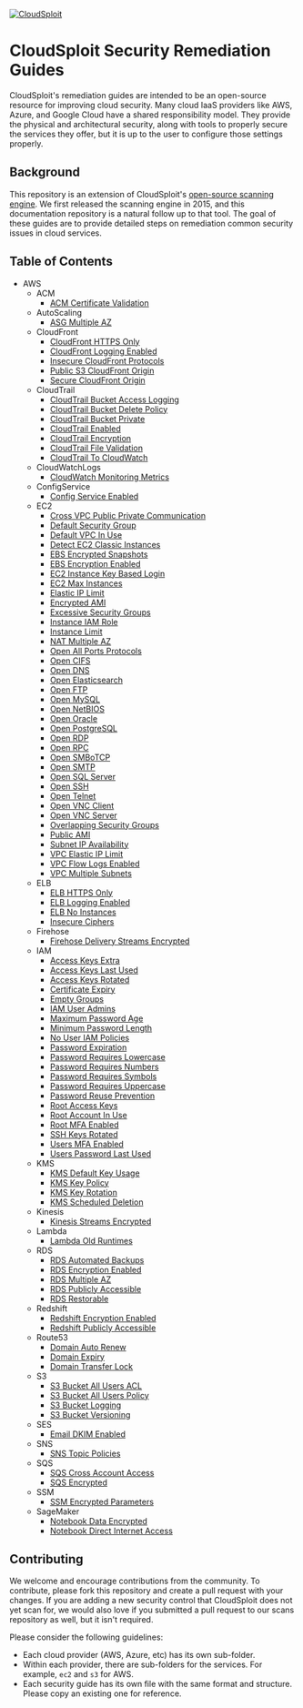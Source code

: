 [![CloudSploit](https://cloudsploit.com/img/logo-big-text-100.png "CloudSploit")](https://cloudsploit.com)

# CloudSploit Security Remediation Guides

CloudSploit's remediation guides are intended to be an open-source resource for improving cloud security. Many cloud IaaS providers like AWS, Azure, and Google Cloud have a shared responsibility model. They provide the physical and architectural security, along with tools to properly secure the services they offer, but it is up to the user to configure those settings properly.

## Background

This repository is an extension of CloudSploit's [open-source scanning engine](https://github.com/cloudsploit/scans). We first released the scanning engine in 2015, and this documentation repository is a natural follow up to that tool. The goal of these guides are to provide detailed steps on remediation common security issues in cloud services.

## Table of Contents

* AWS
	* ACM
	    * [ACM Certificate Validation](en/aws/acm/acm-certificate-validation.md)
	* AutoScaling
	    * [ASG Multiple AZ](en/aws/autoscaling/asg-multiple-az.md)
	* CloudFront
	    * [CloudFront HTTPS Only](en/aws/cloudfront/cloudfront-https-only.md)
	    * [CloudFront Logging Enabled](en/aws/cloudfront/cloudfront-logging-enabled.md)
	    * [Insecure CloudFront Protocols](en/aws/cloudfront/insecure-cloudfront-protocols.md)
	    * [Public S3 CloudFront Origin](en/aws/cloudfront/public-s3-cloudfront-origin.md)
	    * [Secure CloudFront Origin](en/aws/cloudfront/secure-cloudfront-origin.md)
	* CloudTrail
	    * [CloudTrail Bucket Access Logging](en/aws/cloudtrail/cloudtrail-bucket-access-logging.md)
	    * [CloudTrail Bucket Delete Policy](en/aws/cloudtrail/cloudtrail-bucket-delete-policy.md)
	    * [CloudTrail Bucket Private](en/aws/cloudtrail/cloudtrail-bucket-private.md)
	    * [CloudTrail Enabled](en/aws/cloudtrail/cloudtrail-enabled.md)
	    * [CloudTrail Encryption](en/aws/cloudtrail/cloudtrail-encryption.md)
	    * [CloudTrail File Validation](en/aws/cloudtrail/cloudtrail-file-validation.md)
	    * [CloudTrail To CloudWatch](en/aws/cloudtrail/cloudtrail-to-cloudwatch.md)
	* CloudWatchLogs
	    * [CloudWatch Monitoring Metrics](en/aws/cloudwatchlogs/cloudwatch-monitoring-metrics.md)
	* ConfigService
	    * [Config Service Enabled](en/aws/configservice/config-service-enabled.md)
	* EC2
	    * [Cross VPC Public Private Communication](en/aws/ec2/cross-vpc-public-private-communication.md)
	    * [Default Security Group](en/aws/ec2/default-security-group.md)
	    * [Default VPC In Use](en/aws/ec2/default-vpc-in-use.md)
	    * [Detect EC2 Classic Instances](en/aws/ec2/detect-ec2-classic-instances.md)
	    * [EBS Encrypted Snapshots](en/aws/ec2/ebs-encrypted-snapshots.md)
	    * [EBS Encryption Enabled](en/aws/ec2/ebs-encryption-enabled.md)
	    * [EC2 Instance Key Based Login](en/aws/ec2/ec2-instance-key-based-login.md)
	    * [EC2 Max Instances](en/aws/ec2/ec2-max-instances.md)
	    * [Elastic IP Limit](en/aws/ec2/elastic-ip-limit.md)
	    * [Encrypted AMI](en/aws/ec2/encrypted-ami.md)
	    * [Excessive Security Groups](en/aws/ec2/excessive-security-groups.md)
	    * [Instance IAM Role](en/aws/ec2/instance-iam-role.md)
	    * [Instance Limit](en/aws/ec2/instance-limit.md)
	    * [NAT Multiple AZ](en/aws/ec2/nat-multiple-az.md)
	    * [Open All Ports Protocols](en/aws/ec2/open-all-ports-protocols.md)
	    * [Open CIFS](en/aws/ec2/open-cifs.md)
	    * [Open DNS](en/aws/ec2/open-dns.md)
	    * [Open Elasticsearch](en/aws/ec2/open-elasticsearch.md)
	    * [Open FTP](en/aws/ec2/open-ftp.md)
	    * [Open MySQL](en/aws/ec2/open-mysql.md)
	    * [Open NetBIOS](en/aws/ec2/open-netbios.md)
	    * [Open Oracle](en/aws/ec2/open-oracle.md)
	    * [Open PostgreSQL](en/aws/ec2/open-postgresql.md)
	    * [Open RDP](en/aws/ec2/open-rdp.md)
	    * [Open RPC](en/aws/ec2/open-rpc.md)
	    * [Open SMBoTCP](en/aws/ec2/open-smbotcp.md)
	    * [Open SMTP](en/aws/ec2/open-smtp.md)
	    * [Open SQL Server](en/aws/ec2/open-sql-server.md)
	    * [Open SSH](en/aws/ec2/open-ssh.md)
	    * [Open Telnet](en/aws/ec2/open-telnet.md)
	    * [Open VNC Client](en/aws/ec2/open-vnc-client.md)
	    * [Open VNC Server](en/aws/ec2/open-vnc-server.md)
	    * [Overlapping Security Groups](en/aws/ec2/overlapping-security-groups.md)
	    * [Public AMI](en/aws/ec2/public-ami.md)
	    * [Subnet IP Availability](en/aws/ec2/subnet-ip-availability.md)
	    * [VPC Elastic IP Limit](en/aws/ec2/vpc-elastic-ip-limit.md)
	    * [VPC Flow Logs Enabled](en/aws/ec2/vpc-flow-logs-enabled.md)
	    * [VPC Multiple Subnets](en/aws/ec2/vpc-multiple-subnets.md)
	* ELB
	    * [ELB HTTPS Only](en/aws/elb/elb-https-only.md)
	    * [ELB Logging Enabled](en/aws/elb/elb-logging-enabled.md)
	    * [ELB No Instances](en/aws/elb/elb-no-instances.md)
	    * [Insecure Ciphers](en/aws/elb/insecure-ciphers.md)
	* Firehose
	    * [Firehose Delivery Streams Encrypted](en/aws/firehose/firehose-delivery-streams-encrypted.md)
	* IAM
	    * [Access Keys Extra](en/aws/iam/access-keys-extra.md)
	    * [Access Keys Last Used](en/aws/iam/access-keys-last-used.md)
	    * [Access Keys Rotated](en/aws/iam/access-keys-rotated.md)
	    * [Certificate Expiry](en/aws/iam/certificate-expiry.md)
	    * [Empty Groups](en/aws/iam/empty-groups.md)
	    * [IAM User Admins](en/aws/iam/iam-user-admins.md)
	    * [Maximum Password Age](en/aws/iam/maximum-password-age.md)
	    * [Minimum Password Length](en/aws/iam/minimum-password-length.md)
	    * [No User IAM Policies](en/aws/iam/no-user-iam-policies.md)
	    * [Password Expiration](en/aws/iam/password-expiration.md)
	    * [Password Requires Lowercase](en/aws/iam/password-requires-lowercase.md)
	    * [Password Requires Numbers](en/aws/iam/password-requires-numbers.md)
	    * [Password Requires Symbols](en/aws/iam/password-requires-symbols.md)
	    * [Password Requires Uppercase](en/aws/iam/password-requires-uppercase.md)
	    * [Password Reuse Prevention](en/aws/iam/password-reuse-prevention.md)
	    * [Root Access Keys](en/aws/iam/root-access-keys.md)
	    * [Root Account In Use](en/aws/iam/root-account-in-use.md)
	    * [Root MFA Enabled](en/aws/iam/root-mfa-enabled.md)
	    * [SSH Keys Rotated](en/aws/iam/ssh-keys-rotated.md)
	    * [Users MFA Enabled](en/aws/iam/users-mfa-enabled.md)
	    * [Users Password Last Used](en/aws/iam/users-password-last-used.md)
	* KMS
	    * [KMS Default Key Usage](en/aws/kms/kms-default-key-usage.md)
	    * [KMS Key Policy](en/aws/kms/kms-key-policy.md)
	    * [KMS Key Rotation](en/aws/kms/kms-key-rotation.md)
	    * [KMS Scheduled Deletion](en/aws/kms/kms-scheduled-deletion.md)
	* Kinesis
	    * [Kinesis Streams Encrypted](en/aws/kinesis/kinesis-streams-encrypted.md)
	* Lambda
	    * [Lambda Old Runtimes](en/aws/lambda/lambda-old-runtimes.md)
	* RDS
	    * [RDS Automated Backups](en/aws/rds/rds-automated-backups.md)
	    * [RDS Encryption Enabled](en/aws/rds/rds-encryption-enabled.md)
	    * [RDS Multiple AZ](en/aws/rds/rds-multiple-az.md)
	    * [RDS Publicly Accessible](en/aws/rds/rds-publicly-accessible.md)
	    * [RDS Restorable](en/aws/rds/rds-restorable.md)
	* Redshift
	    * [Redshift Encryption Enabled](en/aws/redshift/redshift-encryption-enabled.md)
	    * [Redshift Publicly Accessible](en/aws/redshift/redshift-publicly-accessible.md)
	* Route53
	    * [Domain Auto Renew](en/aws/route53/domain-auto-renew.md)
	    * [Domain Expiry](en/aws/route53/domain-expiry.md)
	    * [Domain Transfer Lock](en/aws/route53/domain-transfer-lock.md)
	* S3
	    * [S3 Bucket All Users ACL](en/aws/s3/s3-bucket-all-users-acl.md)
	    * [S3 Bucket All Users Policy](en/aws/s3/s3-bucket-all-users-policy.md)
	    * [S3 Bucket Logging](en/aws/s3/s3-bucket-logging.md)
	    * [S3 Bucket Versioning](en/aws/s3/s3-bucket-versioning.md)
	* SES
	    * [Email DKIM Enabled](en/aws/ses/email-dkim-enabled.md)
	* SNS
	    * [SNS Topic Policies](en/aws/sns/sns-topic-policies.md)
	* SQS
	    * [SQS Cross Account Access](en/aws/sqs/sqs-cross-account-access.md)
	    * [SQS Encrypted](en/aws/sqs/sqs-encrypted.md)
	* SSM
	    * [SSM Encrypted Parameters](en/aws/ssm/ssm-encrypted-parameters.md)
	* SageMaker
	    * [Notebook Data Encrypted](en/aws/sagemaker/notebook-data-encrypted.md)
	    * [Notebook Direct Internet Access](en/aws/sagemaker/notebook-direct-internet-access.md)

## Contributing

We welcome and encourage contributions from the community. To contribute, please fork this repository and create a pull request with your changes. If you are adding a new security control that CloudSploit does not yet scan for, we would also love if you submitted a pull request to our scans repository as well, but it isn't required.

Please consider the following guidelines:

* Each cloud provider (AWS, Azure, etc) has its own sub-folder.
* Within each provider, there are sub-folders for the services. For example, `ec2` and `s3` for AWS.
* Each security guide has its own file with the same format and structure. Please copy an existing one for reference.
